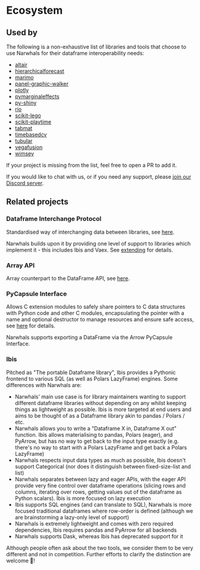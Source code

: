 # Ecosystem

## Used by

The following is a non-exhaustive list of libraries and tools that choose to use Narwhals
for their dataframe interoperability needs:

* [altair](https://github.com/vega/altair/)
* [hierarchicalforecast](https://github.com/Nixtla/hierarchicalforecast)
* [marimo](https://github.com/marimo-team/marimo)
* [panel-graphic-walker](https://github.com/panel-extensions/panel-graphic-walker)
* [plotly](https://github.com/plotly/plotly.py)
* [pymarginaleffects](https://github.com/vincentarelbundock/pymarginaleffects)
* [py-shiny](https://github.com/posit-dev/py-shiny)
* [rio](https://github.com/rio-labs/rio)
* [scikit-lego](https://github.com/koaning/scikit-lego)
* [scikit-playtime](https://github.com/koaning/scikit-playtime)
* [tabmat](https://github.com/Quantco/tabmat)
* [timebasedcv](https://github.com/FBruzzesi/timebasedcv)
* [tubular](https://github.com/lvgig/tubular)
* [vegafusion](https://github.com/vega/vegafusion)
* [wimsey](https://github.com/benrutter/wimsey)

If your project is missing from the list, feel free to open a PR to add it.

If you would like to chat with us, or if you need any support, please [join our Discord server](https://discord.gg/V3PqtB4VA4).

## Related projects

### Dataframe Interchange Protocol

Standardised way of interchanging data between libraries, see
[here](https://data-apis.org/dataframe-protocol/latest/index.html).

Narwhals builds upon it by providing one level of support to libraries which implement it -
this includes Ibis and Vaex. See [extending](extending.md) for details.

### Array API

Array counterpart to the DataFrame API, see [here](https://data-apis.org/array-api/2022.12/index.html).

### PyCapsule Interface

Allows C extension modules to safely share pointers to C data structures with Python code
and other C modules, encapsulating the pointer with a name and optional destructor to
manage resources and ensure safe access,
see [here](https://arrow.apache.org/docs/format/CDataInterface/PyCapsuleInterface.html) for details.

Narwhals supports exporting a DataFrame via the Arrow PyCapsule Interface.

### Ibis

Pitched as "The portable Dataframe library", Ibis provides a Pythonic frontend
to various SQL (as well as Polars LazyFrame) engines. Some differences with Narwhals are:

* Narwhals' main use case is for library maintainers wanting to support
  different dataframe libraries without depending on any whilst keeping
  things as lightweight as possible. Ibis is more targeted at end users
  and aims to be thought of as a Dataframe library akin to
  pandas / Polars / etc.
* Narwhals allows you to write a "Dataframe X in, Dataframe X out" function.
  Ibis allows materialising to pandas, Polars (eager), and PyArrow, but has
  no way to get back to the input type exactly (e.g. there's no way to
  start with a Polars LazyFrame and get back a Polars LazyFrame)
* Narwhals respects input data types as much as possible, Ibis doesn't
  support Categorical (nor does it distinguish between fixed-size-list and
  list)
* Narwhals separates between lazy and eager APIs, with the eager API
  provide very fine control over dataframe operations (slicing rows and
  columns, iterating over rows, getting values out of the dataframe as
  Python scalars). Ibis is more focused on lazy execution
* Ibis supports SQL engines (and can translate to SQL),
  Narwhals is more focused traditional dataframes where row-order is defined
  (although we are brainstorming a lazy-only level of support)
* Narwhals is extremely lightweight and comes with zero required dependencies,
  Ibis requires pandas and PyArrow for all backends
* Narwhals supports Dask, whereas Ibis has deprecated support for it

Although people often ask about the two tools, we consider them to be
very different and not in competition. Further efforts to clarify the
distinction are welcome 🙏!
